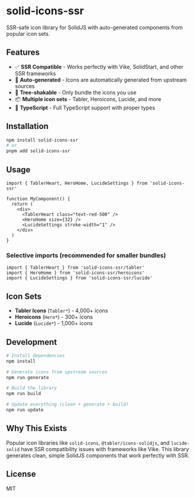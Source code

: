 # solid-icons-ssr

SSR-safe icon library for SolidJS with auto-generated components from popular icon sets.

## Features

- ✅ **SSR Compatible** - Works perfectly with Vike, SolidStart, and other SSR frameworks
- 🔄 **Auto-generated** - Icons are automatically generated from upstream sources
- 🎯 **Tree-shakable** - Only bundle the icons you use
- 📦 **Multiple icon sets** - Tabler, Heroicons, Lucide, and more
- 🚀 **TypeScript** - Full TypeScript support with proper types

## Installation

```bash
npm install solid-icons-ssr
# or
pnpm add solid-icons-ssr
```

## Usage

```tsx
import { TablerHeart, HeroHome, LucideSettings } from 'solid-icons-ssr'

function MyComponent() {
  return (
    <div>
      <TablerHeart class="text-red-500" />
      <HeroHome size={32} />
      <LucideSettings stroke-width="1" />
    </div>
  )
}
```

### Selective imports (recommended for smaller bundles)

```tsx
import { TablerHeart } from 'solid-icons-ssr/tabler'
import { HeroHome } from 'solid-icons-ssr/heroicons'
import { LucideSettings } from 'solid-icons-ssr/lucide'
```

## Icon Sets

- **Tabler Icons** (`Tabler*`) - 4,000+ icons
- **Heroicons** (`Hero*`) - 300+ icons  
- **Lucide** (`Lucide*`) - 1,000+ icons

## Development

```bash
# Install dependencies
npm install

# Generate icons from upstream sources
npm run generate

# Build the library
npm run build

# Update everything (clean + generate + build)
npm run update
```

## Why This Exists

Popular icon libraries like `solid-icons`, `@tabler/icons-solidjs`, and `lucide-solid` have SSR compatibility issues with frameworks like Vike. This library generates clean, simple SolidJS components that work perfectly with SSR.

## License

MIT
